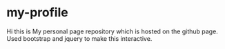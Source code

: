 # my-profile

Hi this is My personal page repository which is hosted on the github page.
Used bootstrap and jquery to make this interactive.
